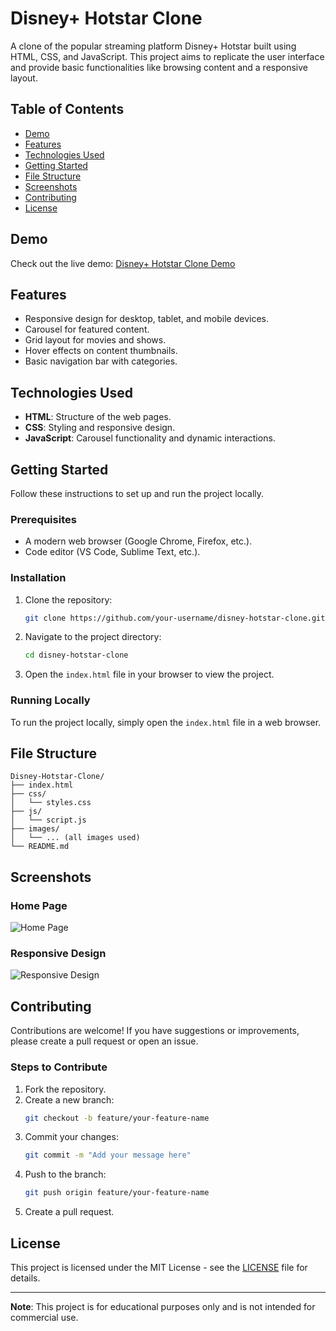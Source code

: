 # Disney+ Hotstar Clone



A clone of the popular streaming platform Disney+ Hotstar built using HTML, CSS, and JavaScript. This project aims to replicate the user interface and provide basic functionalities like browsing content and a responsive layout.

## Table of Contents

- [Demo](#demo)
- [Features](#features)
- [Technologies Used](#technologies-used)
- [Getting Started](#getting-started)
- [File Structure](#file-structure)
- [Screenshots](#screenshots)
- [Contributing](#contributing)
- [License](#license)

## Demo

Check out the live demo: [Disney+ Hotstar Clone Demo](#) <!-- Add live link here -->

## Features

- Responsive design for desktop, tablet, and mobile devices.
- Carousel for featured content.
- Grid layout for movies and shows.
- Hover effects on content thumbnails.
- Basic navigation bar with categories.

## Technologies Used

- **HTML**: Structure of the web pages.
- **CSS**: Styling and responsive design.
- **JavaScript**: Carousel functionality and dynamic interactions.

## Getting Started

Follow these instructions to set up and run the project locally.

### Prerequisites

- A modern web browser (Google Chrome, Firefox, etc.).
- Code editor (VS Code, Sublime Text, etc.).

### Installation

1. Clone the repository:
   ```bash
   git clone https://github.com/your-username/disney-hotstar-clone.git
   ```

2. Navigate to the project directory:
   ```bash
   cd disney-hotstar-clone
   ```

3. Open the `index.html` file in your browser to view the project.

### Running Locally

To run the project locally, simply open the `index.html` file in a web browser.

## File Structure

```
Disney-Hotstar-Clone/
├── index.html
├── css/
│   └── styles.css
├── js/
│   └── script.js
├── images/
│   └── ... (all images used)
└── README.md
```

## Screenshots

### Home Page
![Home Page](https://via.placeholder.com/800x400) <!-- Replace with a screenshot -->

### Responsive Design
![Responsive Design](https://via.placeholder.com/800x400) <!-- Replace with a screenshot -->

## Contributing

Contributions are welcome! If you have suggestions or improvements, please create a pull request or open an issue.

### Steps to Contribute

1. Fork the repository.
2. Create a new branch:
   ```bash
   git checkout -b feature/your-feature-name
   ```
3. Commit your changes:
   ```bash
   git commit -m "Add your message here"
   ```
4. Push to the branch:
   ```bash
   git push origin feature/your-feature-name
   ```
5. Create a pull request.

## License

This project is licensed under the MIT License - see the [LICENSE](LICENSE) file for details.

---

**Note**: This project is for educational purposes only and is not intended for commercial use.
